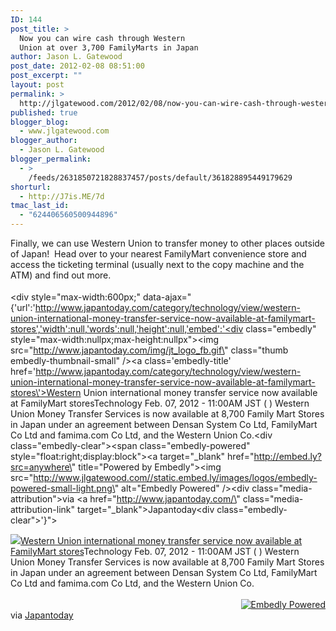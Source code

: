 ```yaml
---
ID: 144
post_title: >
  Now you can wire cash through Western
  Union at over 3,700 FamilyMarts in Japan
author: Jason L. Gatewood
post_date: 2012-02-08 08:51:00
post_excerpt: ""
layout: post
permalink: >
  http://jlgatewood.com/2012/02/08/now-you-can-wire-cash-through-western-union-at-over-3700-familymarts-in-japan/
published: true
blogger_blog:
  - www.jlgatewood.com
blogger_author:
  - Jason L. Gatewood
blogger_permalink:
  - >
    /feeds/2631850721828837457/posts/default/361828895449179629
shorturl:
  - http://J7is.ME/7d
tmac_last_id:
  - "624406560500944896"
---
```

Finally, we can use Western Union to transfer money to other places outside of Japan!  Head over to your nearest FamilyMart convenience store and access the ticketing terminal (usually next to the copy machine and the ATM) and find out more.<br /><br /><img src="http://www.indebank.com/images/western_union.jpg" alt="" width="1" height="1" /><br /><div style="max-width:600px;" data-ajax="{'url':'http://www.japantoday.com/category/technology/view/western-union-international-money-transfer-service-now-available-at-familymart-stores','width':null,'words':null,'height':null,'embed':'<div class=\"embedly\" style=\"max-width:nullpx;max-height:nullpx\"><img src=\"http://www.japantoday.com/img/jt_logo_fb.gif\" class=\"thumb embedly-thumbnail-small\" /><a class=\'embedly-title\' href=\'http://www.japantoday.com/category/technology/view/western-union-international-money-transfer-service-now-available-at-familymart-stores\'>Western Union international money transfer service now available at FamilyMart stores</a>Technology Feb. 07, 2012 - 11:00AM JST ( ) Western Union Money Transfer Services is now available at 8,700 Family Mart Stores in Japan under an agreement between Densan System Co Ltd, FamilyMart Co Ltd and famima.com Co Ltd, and the Western Union Co.<div class=\"embedly-clear\"></div><span class=\"embedly-powered\" style=\"float:right;display:block\"><a target=\"_blank\" href=\"http://embed.ly?src=anywhere\" title=\"Powered by Embedly\"><img src=\"http://www.jlgatewood.com//static.embed.ly/images/logos/embedly-powered-small-light.png\" alt=\"Embedly Powered\" /></a></span><div class=\"media-attribution\"><span>via </span><a href=\"http://www.japantoday.com/\" class=\"media-attribution-link\" target=\"_blank\">Japantoday</a></div><div class=\"embedly-clear\"></div></div>'}"><br /><div style="max-width:nullpx;max-height:nullpx"><img src="http://www.japantoday.com/img/jt_logo_fb.gif" class="thumb embedly-thumbnail-small" /><a href="http://www.japantoday.com/category/technology/view/western-union-international-money-transfer-service-now-available-at-familymart-stores">Western Union international money transfer service now available at FamilyMart stores</a>Technology Feb. 07, 2012 - 11:00AM JST ( ) Western Union Money Transfer Services is now available at 8,700 Family Mart Stores in Japan under an agreement between Densan System Co Ltd, FamilyMart Co Ltd and famima.com Co Ltd, and the Western Union Co.<br /><div></div><br /><span style="float:right;display:block"><a target="_blank" href="http://embed.ly?src=anywhere" title="Powered by Embedly"><img src="http://www.jlgatewood.com//static.embed.ly/images/logos/embedly-powered-small-light.png" alt="Embedly Powered" /></a></span><br /><div><span>via </span><a href="http://www.japantoday.com/" target="_blank">Japantoday</a></div><br /><div></div><br /></div><br />